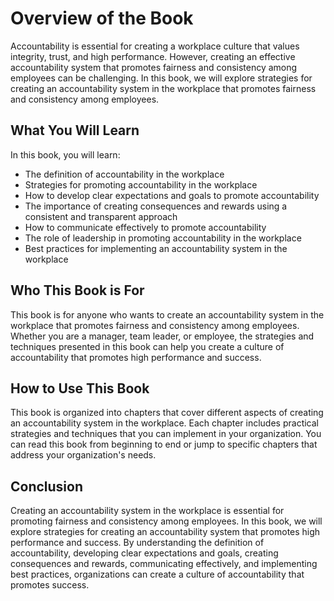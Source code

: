 Overview of the Book
=============================================

Accountability is essential for creating a workplace culture that values integrity, trust, and high performance. However, creating an effective accountability system that promotes fairness and consistency among employees can be challenging. In this book, we will explore strategies for creating an accountability system in the workplace that promotes fairness and consistency among employees.

What You Will Learn
-------------------

In this book, you will learn:

* The definition of accountability in the workplace
* Strategies for promoting accountability in the workplace
* How to develop clear expectations and goals to promote accountability
* The importance of creating consequences and rewards using a consistent and transparent approach
* How to communicate effectively to promote accountability
* The role of leadership in promoting accountability in the workplace
* Best practices for implementing an accountability system in the workplace

Who This Book is For
--------------------

This book is for anyone who wants to create an accountability system in the workplace that promotes fairness and consistency among employees. Whether you are a manager, team leader, or employee, the strategies and techniques presented in this book can help you create a culture of accountability that promotes high performance and success.

How to Use This Book
--------------------

This book is organized into chapters that cover different aspects of creating an accountability system in the workplace. Each chapter includes practical strategies and techniques that you can implement in your organization. You can read this book from beginning to end or jump to specific chapters that address your organization's needs.

Conclusion
----------

Creating an accountability system in the workplace is essential for promoting fairness and consistency among employees. In this book, we will explore strategies for creating an accountability system that promotes high performance and success. By understanding the definition of accountability, developing clear expectations and goals, creating consequences and rewards, communicating effectively, and implementing best practices, organizations can create a culture of accountability that promotes success.

